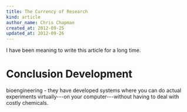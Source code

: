 ```yaml
---
title: The Currency of Research
kind: article
author_name: Chris Chapman
created_at: 2012-09-25
updated_at: 2012-09-26
---
```


I have been meaning to write this article for a long time.

# Conclusion Development

bioengineering - they have developed systems where you can do actual
experiments virtually---on your computer---without having to deal with costly
chemicals.
